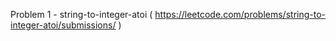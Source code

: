 Problem 1 - string-to-integer-atoi ( https://leetcode.com/problems/string-to-integer-atoi/submissions/ )